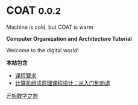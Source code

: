 <!-- _coverpage.md -->


# COAT <small>0.0.2</small>

Machine is cold, but COAT is warm

**Computer Organization and Architecture Tutorial**

Welcome to the digital world!

**本站包含**

- [课程要求](grading)
- [计算机组成原理课程设计：从入门到劝退](why.md)

[开始数字之旅](#写在前面)